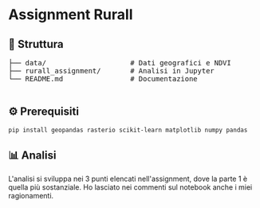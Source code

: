 <!DOCTYPE html>
<html lang="it">
<head>
    <meta charset="UTF-8">
    <meta name="viewport" content="width=device-width, initial-scale=1.0">
  <h1>Assignment Rurall</h1>
</head>
<body>
    <h2>📁 Struttura</h2>
    <pre>
├── data/                    # Dati geografici e NDVI
├── rurall_assignment/       # Analisi in Jupyter
└── README.md                # Documentazione
    </pre>

  <h2>⚙️ Prerequisiti</h2>
  <pre><code>pip install geopandas rasterio scikit-learn matplotlib numpy pandas</code></pre>
  
  <h2>📊 Analisi</h2>
        L'analisi si sviluppa nei 3 punti elencati nell'assignment,  dove la parte 1 è quella più sostanziale. Ho lasciato nei commenti sul notebook anche i miei ragionamenti.

</body>
</html>
